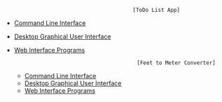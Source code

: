                                              [ToDo List App]
- [Command Line Interface](https://github.com/NiranjanKumarYadav36/App-using-Python/blob/main/ToDo-App/cli.py)                                                                                  
- [Desktop Graphical User Interface](https://github.com/NiranjanKumarYadav36/App-using-Python/blob/main/ToDo-App/gui.py)
- [Web Interface Programs]()

                                             [Feet to Meter Converter]
  - [Command Line Interface]()
  - [Desktop Graphical User Interface](https://github.com/NiranjanKumarYadav36/App-using-Python/blob/main/Feet-to-Meter-converter/converter.py)
  - [Web Interface Programs]()                     
